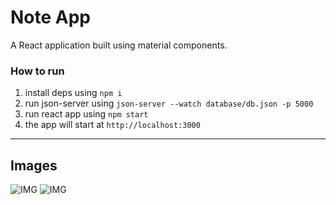 # Note App
A React application built using material components.
### How to run
1. install deps using `npm i`
2. run json-server using `json-server --watch database/db.json -p 5000`
3. run react app using `npm start`
4. the app will start at `http://localhost:3000`
___
## Images
![IMG](https://github.com/SaadJamilAkhtar/Project-Images/blob/master/react-mui-1.png?raw=true)
![IMG](https://github.com/SaadJamilAkhtar/Project-Images/blob/master/react-mui-2.png?raw=true)